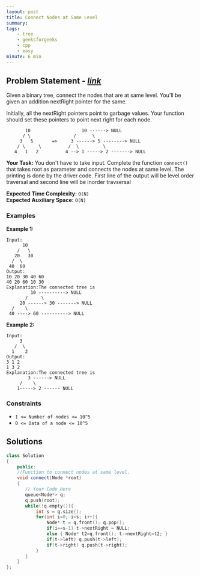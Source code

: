 ```yaml
---
layout: post
title: Connect Nodes at Same Level          
summary:
tags:
    - tree
    - geeksforgeeks
    - cpp
    - easy
minute: 6 min
---
```


## Problem Statement - [*link*](https://practice.geeksforgeeks.org/problems/connect-nodes-at-same-level/0/?#)  

Given a binary tree, connect the nodes that are at same level. You'll be given an addition nextRight pointer for the same.

Initially, all the nextRight pointers point to garbage values. Your function should set these pointers to point next right for each node.   
```
       10                   10 ------> NULL   
      / \                /      \    
     3   5       =>     3 ------> 5 --------> NULL   
    / \     \          /  \         \    
   4   1   2          4 --> 1 -----> 2 -------> NULL  
```


**Your Task:** 
You don't have to take input. Complete the function `connect()` that takes root as parameter and connects the nodes at same level. The printing is done by the driver code. First line of the output will be level order traversal and second line will be inorder travsersal

**Expected Time Complexity:** `O(N)`      
**Expected Auxiliary Space:** `O(N)`  

### Examples

**Example 1:**   
```
Input:
      10
    /   \
   20   30
  /  \
 40  60
Output:
10 20 30 40 60
40 20 60 10 30
Explanation:The connected tree is
         10 ----------> NULL
       /     \
     20 ------> 30 -------> NULL
  /    \
 40 ----> 60 ----------> NULL
```


**Example 2:**   
```
Input:
     3
   /  \
  1    2
Output:
3 1 2
1 3 2
Explanation:The connected tree is
        3 ------> NULL
     /    \
    1-----> 2 ------ NULL
```


### Constraints

+ `1 <= Number of nodes <= 10^5`
+ `0 <= Data of a node <= 10^5`

## Solutions

```cpp
class Solution
{
    public:
    //Function to connect nodes at same level.
    void connect(Node *root)
    {
       // Your Code Here
       queue<Node*> q;
       q.push(root);
       while(!q.empty()){
           int s = q.size();
           for(int i=0; i<s; i++){
               Node* t = q.front(); q.pop();
               if(i==s-1) t->nextRight = NULL;
               else { Node* t2=q.front(); t->nextRight=t2; }
               if(t->left) q.push(t->left);
               if(t->right) q.push(t->right);
           }
       }
    }  
};
```

